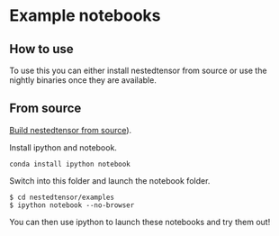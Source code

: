 # Example notebooks

## How to use

To use this you can either install nestedtensor from source or use the nightly binaries once they are available.

## From source

[Build nestedtensor from source](https://github.com/pytorch/nestedtensor)).

Install ipython and notebook.

```
conda install ipython notebook
```

Switch into this folder and launch the notebook folder.

```
$ cd nestedtensor/examples
$ ipython notebook --no-browser
```

You can then use ipython to launch these notebooks and try them out!

